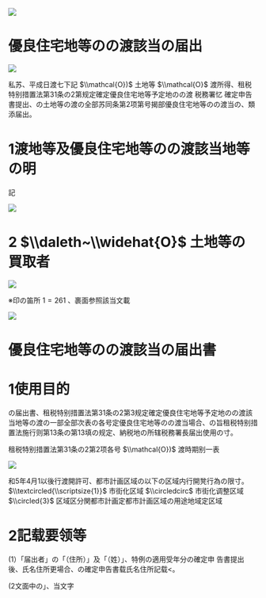 ![](https://www.nta.go.jp/tmp/3fec93c6-19ef-47b5-a88c-45dbdd968253/images/ac0030b73252d7858dd6cd27a969f4a547e0859a7f04474d8f137ba9a22d052d.jpg)

# 優良住宅地等のの渡該当の届出

![](https://www.nta.go.jp/tmp/3fec93c6-19ef-47b5-a88c-45dbdd968253/images/fbfb4a39c2fe3586f921f1f1f6fab15640bad45b55dc9f3352cdb54c72cd8aa6.jpg)

私苏、平成日渡七下記 $\\mathcal{O})$ 土地等 $\\mathcal{O}$ 渡所得、租税特别措置法第31条の2第规定確定優良住宅地等予定地のの渡 税務署忆 確定申告書提出、の土地等の渡の全部苏同条第2项第号揭部優良住宅地等のの渡当の、類添届出。

# 1渡地等及優良住宅地等のの渡該当地等の明

記

![](https://www.nta.go.jp/tmp/3fec93c6-19ef-47b5-a88c-45dbdd968253/images/a2ff5ec8aa3d0c17c15216c2a3037cc07d6ed08816a34d3eade251da33c2b4ea.jpg)

# 2 $\\daleth~\\widehat{O}$ 土地等の買取者

![](https://www.nta.go.jp/tmp/3fec93c6-19ef-47b5-a88c-45dbdd968253/images/10246c49f5807328024467a2cbc952933904f54fdd6bf2b5e9ce9550143517f5.jpg)

※印の笛所 $1=261$ 、裹面参照該当文載

![](https://www.nta.go.jp/tmp/3fec93c6-19ef-47b5-a88c-45dbdd968253/images/b706aba615ac0120b64b39468e411dc9c55f416eddd1ab030f31057d8182da70.jpg)

# 優良住宅地等のの渡該当の届出書

# 1使用目的

の届出書、租税特别措置法第31条の2第3规定確定優良住宅地等予定地のの渡該当地等の渡の一部全部次表の各号定優良住宅地等のの渡当場合、の旨租税特别措置法施行则第13条の第13填の规定、納税地の所辖税務署長届出使用の寸。

租税特别措置法第31条の2第2项各号 $\\mathcal{O})$ 渡時期别一表

![](https://www.nta.go.jp/tmp/3fec93c6-19ef-47b5-a88c-45dbdd968253/images/93a7495ed5a7c3abea68f910b070a4971ef5d4bf20d13b8f49a557b71babcc3b.jpg)

和5年4月1以後行渡開許可、都市計画区域の以下の区域内行開凳行為の限寸。 $\\textcircled{\\scriptsize{1}}$ 市街化区域 $\\circledcirc$ 市街化调整区域 $\\circled{3}$ 区域区分関都市計画定都市計画区域の用途地域定区域

# 2記载要领等

(1）「届出者」の「（住所）」及「（姓）」、特例の適用受年分の確定申 告書提出後、氏名住所更場合、の確定申告書载氏名住所記载<。

(2文面中の」、当文字